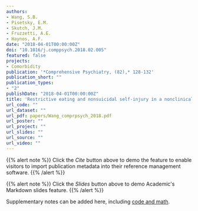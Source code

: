 ```yaml
---
authors:
- Wang, S.B.
- Pisetsky, E.M.
- Skutch, J.M.
- Fruzzetti, A.E.
- Haynos, A.F. 
date: "2018-04-01T00:00:00Z"
doi: "10.1016/j.comppsych.2018.02.005"
featured: false
projects:
- Comorbidity
publication: '*Comprehensive Psychiatry, (82),* 128-132'
publication_short: ""
publication_types:
- "2"
publishDate: "2018-04-01T00:00:00Z"
title: 'Restrictive eating and nonsuicidal self-injury in a nonclinical sample: Co-occurrence and associations with emotion dysregulation and interpersonal problems'
url_code: ""
url_dataset: ""
url_pdf: papers/Wang_comprpsych_2018.pdf
url_poster: ""
url_project: ""
url_slides: ""
url_source: ""
url_video: ""
---
```



{{% alert note %}}
Click the *Cite* button above to demo the feature to enable visitors to import publication metadata into their reference management software.
{{% /alert %}}

{{% alert note %}}
Click the *Slides* button above to demo Academic's Markdown slides feature.
{{% /alert %}}

Supplementary notes can be added here, including [code and math](https://sourcethemes.com/academic/docs/writing-markdown-latex/).

